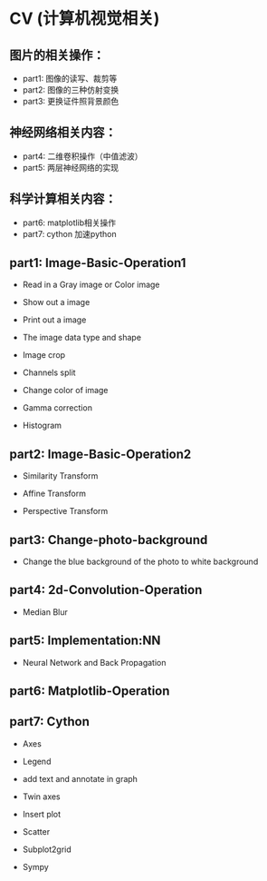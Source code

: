 # CV (计算机视觉相关)

## 图片的相关操作：
 
 - part1: 图像的读写、裁剪等
 - part2: 图像的三种仿射变换
 - part3: 更换证件照背景颜色

## 神经网络相关内容：
 
 - part4: 二维卷积操作（中值滤波）
 - part5: 两层神经网络的实现

## 科学计算相关内容：
 - part6: matplotlib相关操作
 - part7: cython 加速python
 
## part1: Image-Basic-Operation1

- Read in a Gray image or Color image

- Show out a image

- Print out a image

- The image data type and shape

- Image crop

- Channels split

- Change color of image

- Gamma correction

- Histogram


## part2: Image-Basic-Operation2

- Similarity Transform

- Affine Transform

- Perspective Transform


## part3: Change-photo-background

- Change the blue background of the photo to white background


## part4: 2d-Convolution-Operation

- Median Blur

## part5: Implementation:NN

- Neural Network and Back Propagation

## part6: Matplotlib-Operation

## part7: Cython

- Axes

- Legend

- add text and annotate in graph

- Twin axes

- Insert plot

- Scatter

- Subplot2grid

- Sympy
